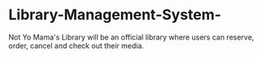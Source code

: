 # Library-Management-System-
Not Yo Mama's Library will be an official library where users can reserve, order, cancel and check out their media. 
